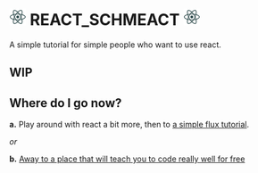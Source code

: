 # ![react logo](/assets/img/react_logo_fandc.png) REACT_SCHMEACT ![react logo](/assets/img/react_logo_fandc.png)
A simple tutorial for simple people who want to use react.

## WIP

## Where do I go now?
__a.__ Play around with react a bit more, then to [a simple flux tutorial](https://github.com/MIJOTHY/FOR_FLUX_SAKE).     

_or_  

__b.__ [Away to a place that will teach you to code really well for free](http://foundersandcoders.org/apply.html)  
